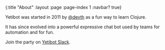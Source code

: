 {:title "About"
 :layout :page
 :page-index 1
 :navbar? true}

Yetibot was started in 2011 by [@devth](https://github.com/devth) as a fun way
to learn Clojure.

It has since evolved into a powerful expressive chat bot used by teams for
automation and for fun.

Join the party on [Yetibot Slack](https://slack.yetibot.com).
